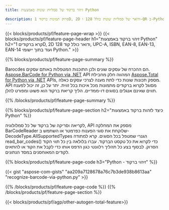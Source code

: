 ```yaml
---
title: זיהוי ברקוד של סמליות שונות באמצעות Python  

description: סרוק תמונות ברקוד 1D, 2D ודואר של סמליות שונות כולל 128 ו-QR ב-Python באמצעות קוד של כמה שורות 
---
```


{{< blocks/products/pf/feature-page-wrap >}}
{{< blocks/products/pf/feature-page-header h1="זיהוי ברקוד באמצעות Python" h2="קרא ברקודים 1D, 2D ודואר כולל קוד 128, UPC-A, ISBN, EAN-8, EAN-13, EAN-14 ועוד בתוך יישומי Python." >}}

{{% blocks/products/pf/feature-page-summary %}}

Barocdes הם ההכרח של עסקים שונים ולכן התוכנות המטפלות באותם עסקים. [Aspose.BarCode for Python via .NET](https://products.aspose.com/barcode/python-net/) API המהווה חלק מחבילת [Aspose.Total for Python via .NET](https://products.aspose.com/total/python-net/) APIs, מספק תכונות שונות כדי לתת מענה לצרכי עסקים כאלה. API מסוגל לקרוא ברקודים מתמונות מכל איכות בכל זווית. יתר על כן, זה יכול לפענח תווים שאינם אנגלים בסוגים דו-ממדיים. הליך קריאת ברקוד הוא פשוט ומפורט להלן.

{{% /blocks/products/pf/feature-page-summary  %}}

{{% blocks/products/pf/feature-page-section  h2="כיצד לזהות ברקוד באמצעות Python" %}}

לקריאה וסריקה של ברקוד של כל סמלולוגיה, API מספק את המחלקה BarCodeReader שלוקחת את סוגי הפענוח כפרמטר או השתמש ב-DecodeType.AllSupportedTypes הגנרי שמטפל בכל הסוגים. קרא למתודה read_bar_codes() כדי לקרוא את כל טקסט הברקוד. עברו בלולאה בין כל תווי הקוד הסרוק. לבסוף בצע כל תהליך רלוונטי כגון הדפס אותו כדי לקבל את הקוד או להתאים לקודים המאוחסנים במסד הנתונים.

{{% blocks/products/pf/feature-page-code h3="Python - זיהוי ברקוד" %}}

{{< gist "aspose-com-gists" "aa209a7128678a76c7b3de938b8613aa" "recognize-barcode-via-python.py" >}}

{{% /blocks/products/pf/feature-page-code  %}}
{{% /blocks/products/pf/feature-page-section %}}

{{< blocks/products/pf/agp/other-autogen-total-feature>}}
